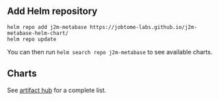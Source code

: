 ## Add Helm repository

```
helm repo add j2m-metabase https://jobtome-labs.github.io/j2m-metabase-helm-chart/
helm repo update
```

You can then run `helm search repo j2m-metabase` to see available charts.

## Charts

See [artifact hub](https://artifacthub.io/packages/search?repo=pmint93) for a complete list.
